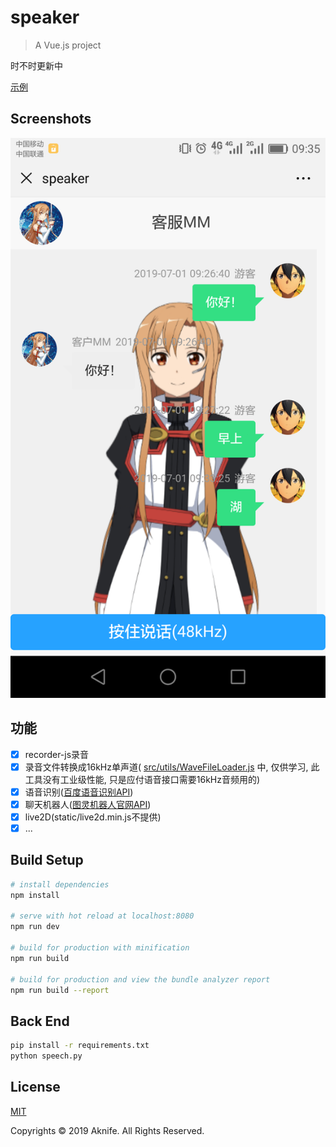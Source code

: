 # speaker

> A Vue.js project

时不时更新中

[示例](https://ai.aknifezndx.top:8080/#/chat)

## Screenshots

<img src="https://github.com/Aknifejackzhmolong/Live2D-SpeechRecognize/blob/master/screenshots/display.png?raw=true" width="600px" style="max-width: 100%;"/>

## 功能
- [x] recorder-js录音
- [x] 录音文件转换成16kHz单声道( [src/utils/WaveFileLoader.js](https://github.com/Aknifejackzhmolong/Live2D-SpeechRecognize/blob/master/src/utils/WaveFileLoader.js) 中, 仅供学习, 此工具没有工业级性能, 只是应付语音接口需要16kHz音频用的)
- [x] 语音识别([百度语音识别API](https://cloud.baidu.com/product/speech))
- [x] 聊天机器人([图灵机器人官网API](http://www.turingapi.com/))
- [x] live2D(static/live2d.min.js不提供)
- [x] ...

## Build Setup

``` bash
# install dependencies
npm install

# serve with hot reload at localhost:8080
npm run dev

# build for production with minification
npm run build

# build for production and view the bundle analyzer report
npm run build --report
```
## Back End
```bash
pip install -r requirements.txt
python speech.py
```

## License
[MIT](http://opensource.org/licenses/MIT)

Copyrights © 2019 Aknife. All Rights Reserved.
